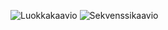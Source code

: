 ![Luokkakaavio](https://github.com/Jikke/ot-harjoitustyo/blob/master/dokumentaatio/kuvat/luokkakaavio.png)
![Sekvenssikaavio](https://github.com/Jikke/ot-harjoitustyo/blob/master/dokumentaatio/kuvat/sekvenssikaavio.png)
